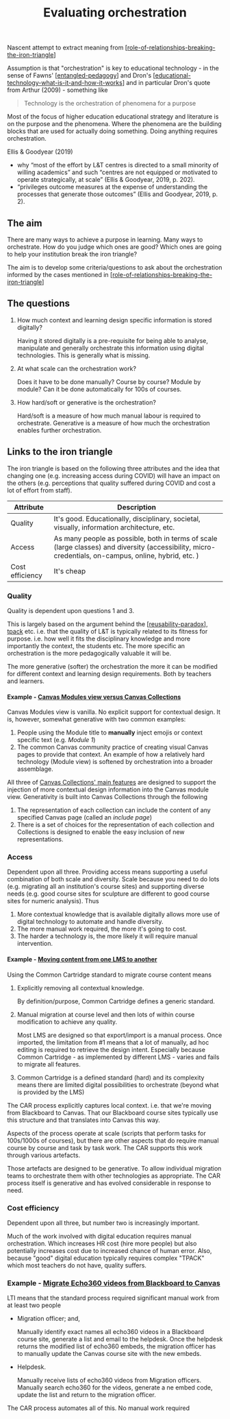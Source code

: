 ﻿---
backlinks:
- title: Orchestration
  url: /memex/sense/orchestration.html
- title: 'Orchestrating entangled relations to break the iron triangle: Observations
    from an LMS migration'
  url: /memex/share/conferences/ascilite-2022/observations-from-an-lms-migration.html
- title: Distribution
  url: /memex/sense/Distribution/distribution.html
title: Evaluating orchestration
---
Nascent attempt to extract meaning from [[role-of-relationships-breaking-the-iron-triangle]]

Assumption is that "orchestration" is key to educational technology - in the sense of Fawns' [[entangled-pedagogy]] and Dron's [[educational-technology-what-is-it-and-how-it-works]] and in particular Dron's quote from Arthur (2009) - something like
> Technology is the orchestration of phenomena for a purpose

Most of the focus of higher education educational strategy and literature is on the purpose and the phenomena. Where the phenomena are the building blocks that are used for actually doing something.  Doing anything requires orchestration.

Ellis & Goodyear (2019)
- why “most of the effort by L&T centres is directed to a small minority of willing academics” and such “centres are not equipped or motivated to operate strategically, at scale” (Ellis & Goodyear, 2019, p. 202).
- “privileges outcome measures at the expense of understanding the processes that generate those outcomes” (Ellis and Goodyear, 2019, p. 2).

## The aim

There are many ways to achieve a purpose in learning. Many ways to orchestrate. How do you judge which ones are good? Which ones are going to help your institution break the iron triangle? 

The aim is to develop some criteria/questions to ask about the orchestration informed by the cases mentioned in [[role-of-relationships-breaking-the-iron-triangle]]

## The questions

1. How much context and learning design specific information is stored digitally?

    Having it stored digitally is a pre-requisite for being able to analyse, manipulate and generally orchestrate this information using digital technologies. This is generally what is missing.

2. At what scale can the orchestration work?

	Does it have to be done manually? Course by course? Module by module? Can it be done automatically for 100s of courses.

3. How hard/soft or generative is the orchestration?

	Hard/soft is a measure of how much manual labour is required to orchestrate. Generative is a measure of how much the orchestration enables further orchestration.

## Links to the iron triangle

The iron triangle is based on the following three attributes and the idea that changing one (e.g. increasing access during COVID) will have an impact on the others (e.g. perceptions that quality suffered during COVID and cost a lot of effort from staff).

| Attribute | Description |
| --- | --- | 
| Quality | It's good. Educationally, disciplinary, societal, visually, information architecture, etc. |
| Access | As many people as possible, both in terms of scale (large classes) and diversity (accessibility, micro-credentials, on-campus, online, hybrid, etc. ) |
| Cost efficiency | It's cheap |

### Quality

Quality is dependent upon questions 1 and 3.

This is largely based on the argument behind the [[reusability-paradox]], [tpack](https://djon.es/blog/2015/01/06/tpack-as-shared-practice-toward-a-research-agenda/) etc. i.e. that the quality of L&T is typically related to its fitness for purpose. i.e. how well it fits the disciplinary knowledge and more importantly the context, the students etc.  The more specific an orchestration is the more pedagogically valuable it will be.

The more generative (softer) the orchestration the more it can be modified for different context and learning design requirements. Both by teachers and learners.

#### Example - [Canvas Modules view versus Canvas Collections](https://djon.es/blog/2022/07/05/orchestrating-entangled-relations-to-break-the-iron-triangle-examples-from-a-lms-migration/#3-making-teaching-and-learning-easier-better-using-a-vanilla-lms)

Canvas Modules view is vanilla. No explicit support for contextual design. It is, however, somewhat generative with two common examples:

1. People using the Module title to **manually** inject emojis or context specific text (e.g. _Module 1_)
2. The common Canvas community practice of creating visual Canvas pages to provide that context. An example of how a relatively hard technology (Module view) is softened by orchestration into a broader assemblage.

All three of [Canvas Collections' main features](https://djplaner.github.io/canvas-collections/features/) are designed to support the injection of more contextual design information into the Canvas module view. Generativity is built into Canvas Collections through the following

1. The representation of each collection can include the content of any specified Canvas page (called an _include page_)
2. There is a set of choices for the representation of each collection and Collections is designed to enable the easy inclusion of new representations.

### Access 

Dependent upon all three. Providing access means supporting a useful combination of both scale and diversity. Scale because you need to do lots (e.g. migrating all an institution's course sites) and supporting diverse needs (e.g. good course sites for sculpture are different to good course sites for numeric analysis). Thus

1. More contextual knowledge that is available digitally allows more use of digital technology to automate and handle diversity.
2. The more manual work required, the more it's going to cost.
3. The harder a technology is, the more likely it will require manual intervention.

#### Example - [Moving content from one LMS to another](https://djon.es/blog/2022/07/05/orchestrating-entangled-relations-to-break-the-iron-triangle-examples-from-a-lms-migration/#moving-content-from-one-lms-to-another-using-the-common-cartridge-standard)

Using the Common Cartridge standard to migrate course content means
1. Explicitly removing all contextual knowledge.

    By definition/purpose, Common Cartridge defines a generic standard.

2. Manual migration at course level and then lots of within course modification to achieve any quality.

    Most LMS are designed so that export/import is a manual process. Once imported, the limitation from #1 means that a lot of manually, ad hoc editing is required to retrieve the design intent. Especially because Common Cartridge - as implemented by different LMS - varies and fails to migrate all features.

3. Common Cartridge is a defined standard (hard) and its complexity means there are limited digital possibilities to orchestrate (beyond what is provided by the LMS)

The CAR process explicitly captures local context. i.e. that we're moving from Blackboard to Canvas. That our Blackboard course sites typically use this structure and that translates into Canvas this way.

Aspects of the process operate at scale (scripts that perform tasks for 100s/1000s of courses), but there are other aspects that do require manual course by course and task by task work. The CAR supports this work through various artefacts.

Those artefacts are designed to be generative. To allow individual migration teams to orchestrate them with other technologies as appropriate. The CAR process itself is generative and has evolved considerable in response to need.
	
### Cost efficiency

Dependent upon all three, but number two is increasingly important.

Much of the work involved with digital education requires manual orchestration. Which increases HR cost (hire more people) but also potentially increases cost due to increased chance of human error. Also, because "good" digital education typically requires complex "TPACK" which most teachers do not have, quality suffers.

### Example - [Migrate Echo360 videos from Blackboard to Canvas](https://djon.es/blog/2022/07/05/orchestrating-entangled-relations-to-break-the-iron-triangle-examples-from-a-lms-migration/#1-connect-the-lms-with-an-ecosystem-of-tools-using-the-lti-standard)

LTI means that the standard process required significant manual work from at least two people

- Migration officer; and,

    Manually identify exact names all echo360 videos in a Blackboard course site, generate a list and email to the helpdesk. Once the helpdesk returns the modified list of echo360 embeds, the migration officer has to manually update the Canvas course site with the new embeds.

- Helpdesk.

    Manually receive lists of echo360 videos from Migration officers. Manually search echo360 for the videos, generate a ne embed code, update the list and return to the migration officer.

The CAR process automates all of this. No manual work required

[//begin]: # "Autogenerated link references for markdown compatibility"
[role-of-relationships-breaking-the-iron-triangle]: ../Design/role-of-relationships-breaking-the-iron-triangle "Orchestrating entangled relations to break the iron triangle: Observations from an LMS migration"
[entangled-pedagogy]: ../Distribution/entangled-pedagogy "Entangled Pedagogy"
[educational-technology-what-is-it-and-how-it-works]: ../Affordances/educational-technology-what-is-it-and-how-it-works "Educational technology: what is it and how it works"
[reusability-paradox]: ../Bricolage/reusability-paradox "Reusability Paradox"
[//end]: # "Autogenerated link references"